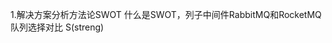 1.解决方案分析方法论SWOT
什么是SWOT，列子中间件RabbitMQ和RocketMQ队列选择对比
S(streng)
<!--stackedit_data:
eyJoaXN0b3J5IjpbNzM5NTg2NzI5XX0=
-->